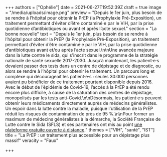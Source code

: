 +++
authors = ["Ophélie"]
date = 2021-06-27T19:52:39Z
draft = true
image = "/media/uploads/image.png"
preview = "Depuis le 1er juin, plus besoin de se rendre à l’hôpital pour obtenir la PrEP (la Prophylaxie Pré-Exposition), un traitement permettant d’éviter d’être contaminé·e par le VIH, par la prise quotidienne d’antibiotiques ou avant et après l’acte sexuel."
section = "La bonne nouvelle"
text = "Depuis le 1er juin, plus besoin de se rendre à l’hôpital pour obtenir la PrEP (la Prophylaxie Pré-Exposition), un traitement permettant d’éviter d’être contaminé·e par le VIH, par la prise quotidienne d’antibiotiques avant et/ou après l’acte sexuel.\n\nUne avancée majeure dans la lutte contre le sida, qui s'inscrit dans le programme de la stratégie nationale de santé sexuelle 2017-2030. Jusqu’à maintenant, les patient·e·s devaient passer des tests dans un centre de dépistage et de diagnostic, ou alors se rendre à l’hôpital pour obtenir le traitement. Un parcours long et complexe qui décourageait les patient·e·s : seules 30.000 personnes avaient pu bénéficier de ce traitement pourtant disponible depuis 2016. Avec le début de l’épidémie de Covid-19, l’accès à la PrEP a été rendu encore plus difficile, à cause de la saturation des centres de dépistage, monopolisés par les tests anti-Covid.\n\nDésormais, les patient·e·s peuvent obtenir leurs médicaments directement auprès de médecins généralistes. Un espoir dans la lutte contre la maladie, puisque l'utilisation de la PrEP réduit les risques de contamination de près de 95 %.\n\nPour former un maximum de médecins généralistes à la démarche, la Société Française de Lutte contre le Sida (SFLS) et ses partenaires ont mis au point [une plateforme gratuite ouverte à distance](https://www.formaprep.org/)."
themes = ["VIH", "santé", "IST"]
title = "La PrEP : un traitement plus accessible pour un dépistage plus massif"
veracity = "Faux"

+++
